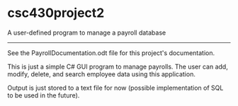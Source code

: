 csc430project2
==============

A user-defined program to manage a payroll database

_______________________________________________________________________

See the PayrollDocumentation.odt file for this project's documentation.

This is just a simple C# GUI program to manage payrolls. The user can add, modify, delete, and search employee data using this application.

Output is just stored to a text file for now (possible implementation of SQL to be used in the future).
